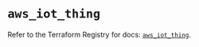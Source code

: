 # `aws_iot_thing`

Refer to the Terraform Registry for docs: [`aws_iot_thing`](https://registry.terraform.io/providers/hashicorp/aws/6.13.0/docs/resources/iot_thing).
